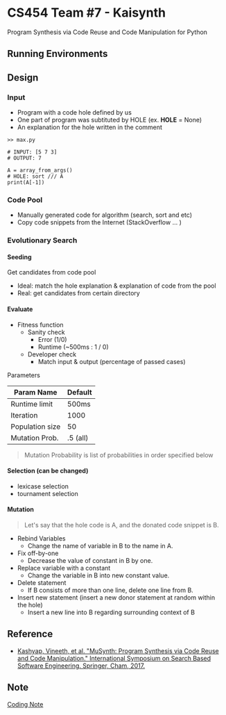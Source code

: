 # CS454 Team \#7 - Kaisynth

Program Synthesis via Code Reuse and Code Manipulation for Python

## Running Environments

## Design

### Input
- Program with a code hole defined by us
- One part of program was subtituted by HOLE (ex. __HOLE__ = None)
- An explanation for the hole written in the comment
```
>> max.py

# INPUT: [5 7 3]
# OUTPUT: 7

A = array_from_args()
# HOLE: sort /// A
print(A[-1])
```

### Code Pool

- Manually generated code for algorithm (search, sort and etc)
- Copy code snippets from the Internet (StackOverflow ... )

### Evolutionary Search

#### Seeding
Get candidates from code pool
- Ideal: match the hole explanation & explanation of code from the pool
- Real: get candidates from certain directory

#### Evaluate
- Fitness function
  - Sanity check
    - Error (1/0)
    - Runtime (~500ms : 1 / 0)
  - Developer check
    - Match input & output (percentage of passed cases)

Parameters

| Param Name       | Default          | 
| ------------- |-------------| 
| Runtime limit     | 500ms |
| Iteration | 1000 |
| Population size  | 50 |
| Mutation Prob. | .5 (all) |
> Mutation Probability is list of probabilities in order specified below

#### Selection (can be changed)
- lexicase selection
- tournament selection

#### Mutation
> Let's say that the hole code is A, and the donated code snippet is B.

- Rebind Variables
  - Change the name of variable in B to the name in A.
- Fix off-by-one
  - Decrease the value of constant in B by one.
- Replace variable with a constant
  - Change the variable in B into new constant value.
- Delete statement
  - If B consists of more than one line, delete one line from B.
- Insert new statement (insert a new donor statement at random within the hole)
  - Insert a new line into B regarding surrounding context of B

## Reference

- [Kashyap, Vineeth, et al. "MuSynth: Program Synthesis via Code Reuse and Code Manipulation." International Symposium on Search Based Software Engineering. Springer, Cham, 2017.](https://www.cs.unm.edu/~eschulte/data/musynth-ssbse-2017.pdf)

## Note
[Coding Note](https://docs.google.com/document/d/1hLi2X2IPnlgibq43QuFGgWyoxq_AYgm_SaxbF97RMJI/edit?usp=sharing)
